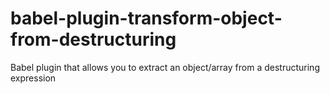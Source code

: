 # babel-plugin-transform-object-from-destructuring
Babel plugin that allows you to extract an object/array from a destructuring expression
